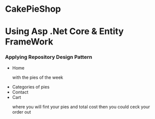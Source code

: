 # CakePieShop
<h1>Using Asp .Net Core & Entity FrameWork</h>
<h3>Applying Repository Design Pattern</h3>
<ul>
<li>Home</li>
  <p>with the pies of the week</p>
<li>Categories of pies</li>
<li>Contact</li>
<li>Cart</li> <p>where you will fint your pies and total cost then you could ceck your order out</p>
</ul>

